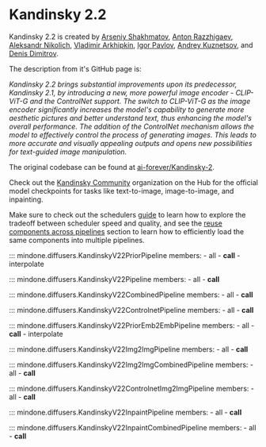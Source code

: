 <!--Copyright 2024 The HuggingFace Team. All rights reserved.
Licensed under the Apache License, Version 2.0 (the "License"); you may not use this file except in compliance with
the License. You may obtain a copy of the License at
http://www.apache.org/licenses/LICENSE-2.0
Unless required by applicable law or agreed to in writing, software distributed under the License is distributed on
an "AS IS" BASIS, WITHOUT WARRANTIES OR CONDITIONS OF ANY KIND, either express or implied. See the License for the
specific language governing permissions and limitations under the License.
-->

# Kandinsky 2.2

Kandinsky 2.2 is created by [Arseniy Shakhmatov](https://github.com/cene555), [Anton Razzhigaev](https://github.com/razzant), [Aleksandr Nikolich](https://github.com/AlexWortega), [Vladimir Arkhipkin](https://github.com/oriBetelgeuse), [Igor Pavlov](https://github.com/boomb0om), [Andrey Kuznetsov](https://github.com/kuznetsoffandrey), and [Denis Dimitrov](https://github.com/denndimitrov).

The description from it's GitHub page is:

*Kandinsky 2.2 brings substantial improvements upon its predecessor, Kandinsky 2.1, by introducing a new, more powerful image encoder - CLIP-ViT-G and the ControlNet support. The switch to CLIP-ViT-G as the image encoder significantly increases the model's capability to generate more aesthetic pictures and better understand text, thus enhancing the model's overall performance. The addition of the ControlNet mechanism allows the model to effectively control the process of generating images. This leads to more accurate and visually appealing outputs and opens new possibilities for text-guided image manipulation.*

The original codebase can be found at [ai-forever/Kandinsky-2](https://github.com/ai-forever/Kandinsky-2).

<Tip>

Check out the [Kandinsky Community](https://huggingface.co/kandinsky-community) organization on the Hub for the official model checkpoints for tasks like text-to-image, image-to-image, and inpainting.

</Tip>

<Tip>

Make sure to check out the schedulers [guide](../../using-diffusers/schedulers) to learn how to explore the tradeoff between scheduler speed and quality, and see the [reuse components across pipelines](../../using-diffusers/loading#reuse-components-across-pipelines) section to learn how to efficiently load the same components into multiple pipelines.

</Tip>

::: mindone.diffusers.KandinskyV22PriorPipeline
    members:
        - all
        - __call__
        - interpolate

::: mindone.diffusers.KandinskyV22Pipeline
    members:
        - all
        - __call__

::: mindone.diffusers.KandinskyV22CombinedPipeline
    members:
        - all
        - __call__

::: mindone.diffusers.KandinskyV22ControlnetPipeline
    members:
        - all
        - __call__

::: mindone.diffusers.KandinskyV22PriorEmb2EmbPipeline
    members:
        - all
        - __call__
        - interpolate

::: mindone.diffusers.KandinskyV22Img2ImgPipeline
    members:
        - all
        - __call__

::: mindone.diffusers.KandinskyV22Img2ImgCombinedPipeline
    members:
        - all
        - __call__

::: mindone.diffusers.KandinskyV22ControlnetImg2ImgPipeline
    members:
        - all
        - __call__

::: mindone.diffusers.KandinskyV22InpaintPipeline
    members:
        - all
        - __call__

::: mindone.diffusers.KandinskyV22InpaintCombinedPipeline
    members:
        - all
        - __call__

